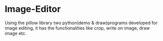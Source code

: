 # Image-Editor
Using the pillow library two python(demo & draw)programs developed for image 
editing, it has the functionalities like crop, write on image, draw image 
etc.
